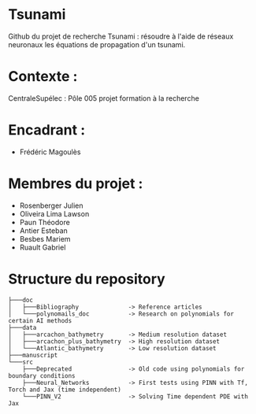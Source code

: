# Tsunami

Github du projet de recherche Tsunami : résoudre à l'aide de réseaux neuronaux les équations de propagation d'un tsunami.

# Contexte :
CentraleSupélec : Pôle 005 projet formation à la recherche

# Encadrant :
- Frédéric Magoulès

# Membres du projet :
- Rosenberger Julien
- Oliveira Lima Lawson
- Paun Théodore
- Antier Esteban
- Besbes Mariem
- Ruault Gabriel

# Structure du repository
```
├───doc  
│   ├───Bibliography              -> Reference articles
│   └───polynomails_doc           -> Research on polynomials for certain AI methods  
├───data
│   ├───arcachon_bathymetry       -> Medium resolution dataset
│   ├───arcachon_plus_bathymetry  -> High resolution dataset
│   └───Atlantic_bathymetry       -> Low resolution dataset  
├───manuscript
└───src
    ├───Deprecated                -> Old code using polynomials for boundary conditions
    ├───Neural_Networks           -> First tests using PINN with Tf, Torch and Jax (time independent)
    └───PINN_V2                   -> Solving Time dependent PDE with Jax
```
